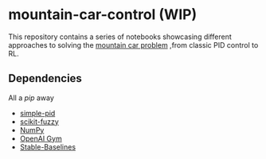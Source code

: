 # mountain-car-control (WIP)

This repository contains a series of notebooks showcasing different approaches to solving the [mountain car problem](https://en.wikipedia.org/wiki/Mountain_car_problem)
,from classic PID control to RL.

## Dependencies

All a _pip_ away 

* [simple-pid](https://pypi.org/project/simple-pid/)
* [scikit-fuzzy](https://pythonhosted.org/scikit-fuzzy/auto_examples/plot_control_system_advanced.html)
* [NumPy](https://pypi.org/search/?q=numpy)
* [OpenAI Gym](https://gym.openai.com/docs/#installation)
* [Stable-Baselines](https://stable-baselines.readthedocs.io/en/master/guide/install.html)
